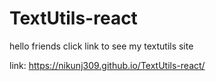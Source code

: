 # TextUtils-react

hello friends  click link to see my textutils site 

link:  https://nikunj309.github.io/TextUtils-react/
